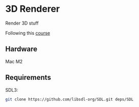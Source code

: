 # 3D Renderer

Render 3D stuff

Following this [course](https://pikuma.com/courses/learn-3d-computer-graphics-programming)

## Hardware

Mac M2

## Requirements

SDL3:

```bash
git clone https://github.com/libsdl-org/SDL.git deps/SDL
```
